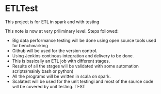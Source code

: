 # ETLTest
This project is for ETL in spark and with testing

This note is now at very priliminary level.
Steps followed:

* Big data performance testing will be done using open source tools used for benchmarking 
* Github will be used for the version control.
* Using Jenkins continous integration and delivery to be done.
* This is basically an ETL job with different stages.
* Results of all the stages will be validated with some automation scripts(mainly bash or python)
* All the programs will be written in scala on spark.
* Scalatest will be used for the unit testingi and most of the source code will be covered by unit testing.
TEST
